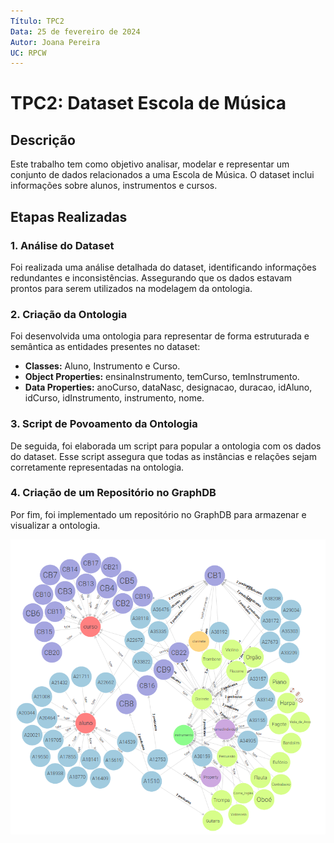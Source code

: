 ```yaml
---
Título: TPC2
Data: 25 de fevereiro de 2024
Autor: Joana Pereira
UC: RPCW
---
```


# TPC2: Dataset Escola de Música

## Descrição

Este trabalho tem como objetivo analisar, modelar e representar um conjunto de dados relacionados a uma Escola de Música. O dataset inclui informações sobre alunos, instrumentos e cursos.

## Etapas Realizadas

### 1. Análise do Dataset

Foi realizada uma análise detalhada do dataset, identificando informações redundantes e inconsistências. Assegurando que os dados estavam prontos para serem utilizados na modelagem da ontologia.

### 2. Criação da Ontologia

Foi desenvolvida uma ontologia para representar de forma estruturada e semântica as entidades presentes no dataset:

- **Classes:** Aluno, Instrumento e Curso.
- **Object Properties:** ensinaInstrumento, temCurso, temInstrumento.
- **Data Properties:** anoCurso, dataNasc, designacao, duracao, idAluno, idCurso, idInstrumento, instrumento, nome.

### 3. Script de Povoamento da Ontologia

De seguida, foi elaborada um script para popular a ontologia com os dados do dataset. Esse script assegura que todas as instâncias e relações sejam corretamente representadas na ontologia.

### 4. Criação de um Repositório no GraphDB

Por fim, foi implementado um repositório no GraphDB para armazenar e visualizar a ontologia.

![graphbd](./graphbd.png)
